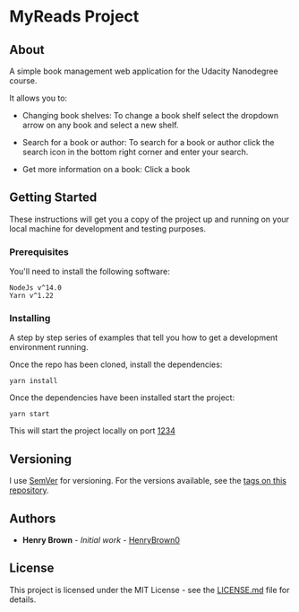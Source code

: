 # MyReads Project

## About

A simple book management web application for the Udacity Nanodegree course.

It allows you to:
- Changing book shelves:
  To change a book shelf select the dropdown arrow on any book and select a new shelf.

- Search for a book or author:
  To search for a book or author click the search icon in the bottom right corner and enter your search.

- Get more information on a book:
  Click a book

## Getting Started

These instructions will get you a copy of the project up and running on your
local machine for development and testing purposes.

### Prerequisites

You'll need to install the following software:

```
NodeJs v^14.0
Yarn v^1.22
```

### Installing

A step by step series of examples that tell you how to get a development
environment running.

Once the repo has been cloned, install the dependencies:

```
yarn install
```

Once the dependencies have been installed start the project:

```
yarn start
```

This will start the project locally on port [1234](http://localhost:1234)

## Versioning

I use [SemVer](https://semver.org/) for versioning. For the versions available,
see the
[tags on this repository](https://github.com/HenryBrown0/udacity-react-myreads/tags).

## Authors

* **Henry Brown** - *Initial work* -
[HenryBrown0](https://github.com/HenryBrown0)

## License

This project is licensed under the MIT License - see the
[LICENSE.md](https://github.com/HenryBrown0/udacity-react-myreads/blob/master/LICENSE)
file for details.
